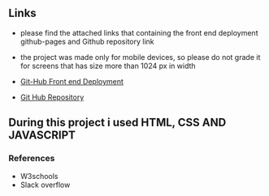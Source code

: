 ## Links

* please find the attached links that containing the front end deployment github-pages and Github repository link 
* the project was made only for mobile devices, so please do not grade it for screens that has size more than 1024 px in width

* [Git-Hub Front end Deployment](https://mohammad-haroun-97.github.io/Fox-Sports/)

* [Git Hub Repository](https://github.com/Mohammad-Haroun-97/Fox-Sports)

## During this project i used HTML, CSS AND JAVASCRIPT 

### References
* W3schools
* Slack overflow

